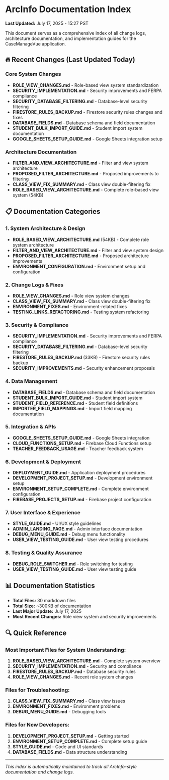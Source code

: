 # ArcInfo Documentation Index

**Last Updated:** July 17, 2025 - 15:27 PST

This document serves as a comprehensive index of all change logs, architecture documentation, and implementation guides for the CaseManageVue application.

## 🔥 Recent Changes (Last Updated Today)

### Core System Changes
- **ROLE_VIEW_CHANGES.md** - Role-based view system standardization
- **SECURITY_IMPLEMENTATION.md** - Security improvements and FERPA compliance
- **SECURITY_DATABASE_FILTERING.md** - Database-level security filtering
- **FIRESTORE_RULES_BACKUP.md** - Firestore security rules changes and fixes
- **DATABASE_FIELDS.md** - Database schema and field documentation
- **STUDENT_BULK_IMPORT_GUIDE.md** - Student import system documentation
- **GOOGLE_SHEETS_SETUP_GUIDE.md** - Google Sheets integration setup

### Architecture Documentation
- **FILTER_AND_VIEW_ARCHITECTURE.md** - Filter and view system architecture
- **PROPOSED_FILTER_ARCHITECTURE.md** - Proposed improvements to filtering
- **CLASS_VIEW_FIX_SUMMARY.md** - Class view double-filtering fix
- **ROLE_BASED_VIEW_ARCHITECTURE.md** - Complete role-based view system (54KB)

## 📋 Documentation Categories

### 1. System Architecture & Design
- **ROLE_BASED_VIEW_ARCHITECTURE.md** (54KB) - Complete role system architecture
- **FILTER_AND_VIEW_ARCHITECTURE.md** - Filter and view system design
- **PROPOSED_FILTER_ARCHITECTURE.md** - Proposed architecture improvements
- **ENVIRONMENT_CONFIGURATION.md** - Environment setup and configuration

### 2. Change Logs & Fixes
- **ROLE_VIEW_CHANGES.md** - Role view system changes
- **CLASS_VIEW_FIX_SUMMARY.md** - Class view double-filtering fix
- **ENVIRONMENT_FIXES.md** - Environment-related fixes
- **TESTING_LINKS_REFACTORING.md** - Testing system refactoring

### 3. Security & Compliance
- **SECURITY_IMPLEMENTATION.md** - Security improvements and FERPA compliance
- **SECURITY_DATABASE_FILTERING.md** - Database-level security filtering
- **FIRESTORE_RULES_BACKUP.md** (33KB) - Firestore security rules backup
- **SECURITY_IMPROVEMENTS.md** - Security enhancement proposals

### 4. Data Management
- **DATABASE_FIELDS.md** - Database schema and field documentation
- **STUDENT_BULK_IMPORT_GUIDE.md** - Student import system
- **STUDENT_FIELD_REFERENCE.md** - Student field definitions
- **IMPORTER_FIELD_MAPPINGS.md** - Import field mapping documentation

### 5. Integration & APIs
- **GOOGLE_SHEETS_SETUP_GUIDE.md** - Google Sheets integration
- **CLOUD_FUNCTIONS_SETUP.md** - Firebase Cloud Functions setup
- **TEACHER_FEEDBACK_USAGE.md** - Teacher feedback system

### 6. Development & Deployment
- **DEPLOYMENT_GUIDE.md** - Application deployment procedures
- **DEVELOPMENT_PROJECT_SETUP.md** - Development environment setup
- **ENVIRONMENT_SETUP_COMPLETE.md** - Complete environment configuration
- **FIREBASE_PROJECTS_SETUP.md** - Firebase project configuration

### 7. User Interface & Experience
- **STYLE_GUIDE.md** - UI/UX style guidelines
- **ADMIN_LANDING_PAGE.md** - Admin interface documentation
- **DEBUG_MENU_GUIDE.md** - Debug menu functionality
- **USER_VIEW_TESTING_GUIDE.md** - User view testing procedures

### 8. Testing & Quality Assurance
- **DEBUG_ROLE_SWITCHER.md** - Role switching for testing
- **USER_VIEW_TESTING_GUIDE.md** - User view testing guide

## 📊 Documentation Statistics

- **Total Files:** 30 markdown files
- **Total Size:** ~300KB of documentation
- **Last Major Update:** July 17, 2025
- **Most Recent Changes:** Role view system and security improvements

## 🔍 Quick Reference

### Most Important Files for System Understanding:
1. **ROLE_BASED_VIEW_ARCHITECTURE.md** - Complete system overview
2. **SECURITY_IMPLEMENTATION.md** - Security and compliance
3. **FIRESTORE_RULES_BACKUP.md** - Database security rules
4. **ROLE_VIEW_CHANGES.md** - Recent role system changes

### Files for Troubleshooting:
1. **CLASS_VIEW_FIX_SUMMARY.md** - Class view issues
2. **ENVIRONMENT_FIXES.md** - Environment problems
3. **DEBUG_MENU_GUIDE.md** - Debugging tools

### Files for New Developers:
1. **DEVELOPMENT_PROJECT_SETUP.md** - Getting started
2. **ENVIRONMENT_SETUP_COMPLETE.md** - Complete setup guide
3. **STYLE_GUIDE.md** - Code and UI standards
4. **DATABASE_FIELDS.md** - Data structure understanding

---

*This index is automatically maintained to track all ArcInfo-style documentation and change logs.* 